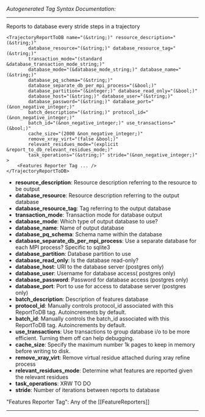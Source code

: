_Autogenerated Tag Syntax Documentation:_

---
Reports to database every stride steps in a trajectory

```
<TrajectoryReportToDB name="(&string;)" resource_description="(&string;)"
        database_resource="(&string;)" database_resource_tag="(&string;)"
        transaction_mode="(standard &database_transaction_mode_string;)"
        database_mode="(&database_mode_string;)" database_name="(&string;)"
        database_pq_schema="(&string;)"
        database_separate_db_per_mpi_process="(&bool;)"
        database_partition="(&integer;)" database_read_only="(&bool;)"
        database_host="(&string;)" database_user="(&string;)"
        database_password="(&string;)" database_port="(&non_negative_integer;)"
        batch_description="(&string;)" protocol_id="(&non_negative_integer;)"
        batch_id="(&non_negative_integer;)" use_transactions="(&bool;)"
        cache_size="(2000 &non_negative_integer;)"
        remove_xray_virt="(false &bool;)"
        relevant_residues_mode="(explicit &report_to_db_relevant_residues_mode;)"
        task_operations="(&string;)" stride="(&non_negative_integer;)" >
    <Features Reporter Tag ... />
</TrajectoryReportToDB>
```

-   **resource_description**: Resource description referring to the resource to be output
-   **database_resource**: Resource description referring to the output database
-   **database_resource_tag**: Tag referring to the output database
-   **transaction_mode**: Transaction mode for database output
-   **database_mode**: Which type of output database to use?
-   **database_name**: Name of output database
-   **database_pq_schema**: Schema name within the database
-   **database_separate_db_per_mpi_process**: Use a separate database for each MPI process? Specific to sqlite3
-   **database_partition**: Database partition to use
-   **database_read_only**: Is the database read-only?
-   **database_host**: URI to the database server (postgres only)
-   **database_user**: Username for database access( postgres only)
-   **database_password**: Password for database access (postgres only)
-   **database_port**: Port to use for access to database server (postgres only)
-   **batch_description**: Description of features database
-   **protocol_id**: Manually controls protocol_id associated with this ReportToDB tag. Autoincrements by default.
-   **batch_id**: Manually controls the batch_id associated with this ReportToDB tag. Autoincrements by default.
-   **use_transactions**: Use transactions to group database i/o to be more efficient. Turning them off can help debugging.
-   **cache_size**: Specify the maximum number 1k pages to keep in memory before writing to disk.
-   **remove_xray_virt**: Remove virtual residue attached during xray refine process
-   **relevant_residues_mode**: Determine what features are reported given the relevant residues
-   **task_operations**: XRW TO DO
-   **stride**: Number of iterations between reports to database


"Features Reporter Tag": Any of the [[FeatureReporters]]

---
